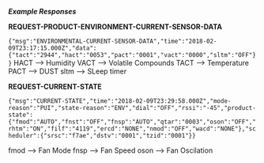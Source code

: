***Example Responses***


**REQUEST-PRODUCT-ENVIRONMENT-CURRENT-SENSOR-DATA**

`
{"msg":"ENVIRONMENTAL-CURRENT-SENSOR-DATA","time":"2018-02-09T23:17:15.000Z","data":{"tact":"2944","hact":"0053","pact":"0001","vact":"0000","sltm":"OFF"}}
`
HACT --> Humidity
VACT --> Volatile Compounds
TACT --> Temperature
PACT --> DUST
sltm --> SLeep timer

**REQUEST-CURRENT-STATE**

`
{"msg":"CURRENT-STATE","time":"2018-02-09T23:29:58.000Z","mode-reason":"PUI","state-reason":"ENV","dial":"OFF","rssi":"-45","product-state":{"fmod":"AUTO","fnst":"OFF","fnsp":"AUTO","qtar":"0003","oson":"OFF","rhtm":"ON","filf":"4119","ercd":"NONE","nmod":"OFF","wacd":"NONE"},"scheduler":{"srsc":"f7ae","dstv":"0001","tzid":"0001"}}
`

fmod --> Fan Mode
fnsp --> Fan Speed
oson --> Fan Oscilation